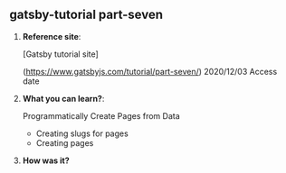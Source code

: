 ## gatsby-tutorial part-seven

1.  **Reference site**: 

    [Gatsby tutorial site]

    (https://www.gatsbyjs.com/tutorial/part-seven/)  2020/12/03 Access date

2.  **What you can learn?**:

    Programmatically Create Pages from Data

    - Creating slugs for pages
    - Creating pages

3.  **How was it?**

    